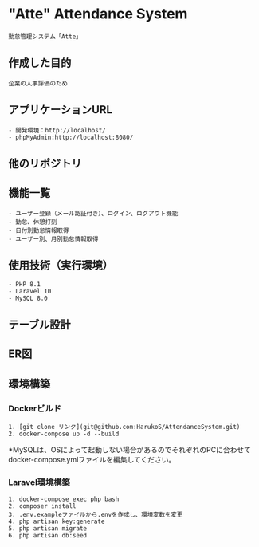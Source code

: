 # "Atte" Attendance System
    勤怠管理システム「Atte」

## 作成した目的
    企業の人事評価のため

## アプリケーションURL
    - 開発環境：http://localhost/
    - phpMyAdmin:http://localhost:8080/

## 他のリポジトリ

## 機能一覧
    - ユーザー登録（メール認証付き）、ログイン、ログアウト機能
    - 勤怠、休憩打刻
    - 日付別勤怠情報取得
    - ユーザー別、月別勤怠情報取得

## 使用技術（実行環境）
    - PHP 8.1
    - Laravel 10
    - MySQL 8.0

## テーブル設計

## ER図

## 環境構築

### Dockerビルド
    1. [git clone リンク](git@github.com:HarukoS/AttendanceSystem.git)
    2. docker-compose up -d --build

*MySQLは、OSによって起動しない場合があるのでそれぞれのPCに合わせてdocker-compose.ymlファイルを編集してください。

### Laravel環境構築
    1. docker-compose exec php bash
    2. composer install
    3. .env.exampleファイルから.envを作成し、環境変数を変更
    4. php artisan key:generate
    5. php artisan migrate
    6. php artisan db:seed
